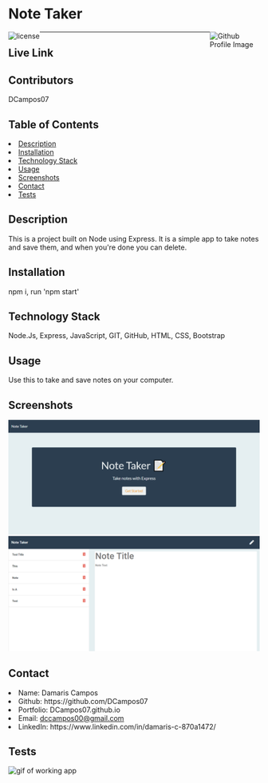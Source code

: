 # Note Taker
<img align="left" src="https://img.shields.io/badge/License-MIT-green" alt="license">
<img align="right" width="100" height="100" src="https://avatars0.githubusercontent.com/u/68753563?s=400&u=db8ed5c85d35601b1cace358ee79fa43b9f12676&v=4" alt="Github Profile Image"><hr>

## Live Link


## Contributors
DCampos07
    
## Table of Contents
<li><a href="#description">Description</a></li>  
<li><a href="#installation">Installation</a></li> 
<li><a href="#tech">Technology Stack</a></li> 
<li><a href="#usage">Usage</a></li> 
<li><a href="#screenshots">Screenshots</a></li> 
<li><a href="#contact">Contact</a></li> 
<li><a href="#tests">Tests</a></li> 
  
<h2 id= "description">Description</h2>
This is a project built on Node using Express. It is a simple app to take notes and save them, and when you're done you can delete.
  
<h2 id= "installation">Installation</h2>
npm i, run 'npm start'
    
<h2 id= "technology">Technology Stack</h2>
 Node.Js, Express, JavaScript, GIT, GitHub, HTML, CSS, Bootstrap
  
<h2 id= "usage">Usage</h2>
Use this to take and save notes on your computer.
  
<h2 id= "screenshots">Screenshots</h2>
<img src="public/assets/images/note-main.png" alt="screenshot of app">
<img src="public/assets/images/note-note.png" alt="screenshot of app">


<h2 id= "contact">Contact</h2>
<li>Name: Damaris Campos</li> 
<li>Github: https://github.com/DCampos07</li> 
<li>Portfolio: DCampos07.github.io</li>
<li>Email: <a href="mailto:dccampos00@gmail.com" target="_blank">dccampos00@gmail.com</a></li> 
<li>LinkedIn: https://www.linkedin.com/in/damaris-c-870a1472/</li> 

    
<h2 id= "tests">Tests</h2>
<img src="public/assets/images/Note-Taker.mp4" alt="gif of working app">
